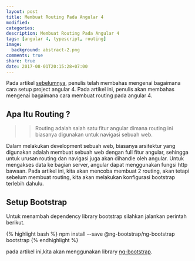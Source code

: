 ```yaml
---
layout: post
title: Membuat Routing Pada Angular 4
modified:
categories:
description: Membuat Routing Pada Angular 4
tags: [angular 4, typescript, routing]
image:
  background: abstract-2.png
comments: true
share: true
date: 2017-08-01T20:15:28+07:00
---
```


Pada artikel [sebelumnya](https://rizkimufrizal.github.io/setup-project-angular-4/), penulis telah membahas mengenai bagaimana cara setup project angular 4. Pada artikel ini, penulis akan membahas mengenai bagaimana cara membuat routing pada angular 4.

## Apa Itu Routing ?

>>Routing adalah salah satu fitur angular dimana routing ini biasanya digunakan untuk navigasi sebuah web.

Dalam melakukan development sebuah web, biasanya arsitektur yang digunakan adalah membuat sebuah web dengan full fitur angular, sehingga untuk urusan routing dan navigasi juga akan dihandle oleh angular. Untuk mengakses data ke bagian server, angular dapat menggunakan fungsi http bawaan. Pada artikel ini, kita akan mencoba membuat 2 routing, akan tetapi sebelum membuat routing, kita akan melakukan konfigurasi bootstrap terlebih dahulu.

## Setup Bootstrap

Untuk menambah dependency library bootstrap silahkan jalankan perintah berikut.

{% highlight bash %}
npm install --save @ng-bootstrap/ng-bootstrap bootstrap
{% endhighlight %}

pada artikel ini,kita akan menggunakan library [ng-bootstrap](https://ng-bootstrap.github.io).
